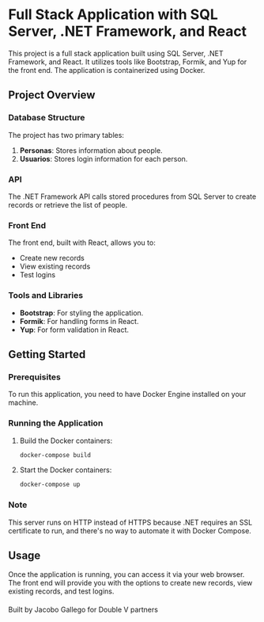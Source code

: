 # Full Stack Application with SQL Server, .NET Framework, and React

This project is a full stack application built using SQL Server, .NET Framework, and React. It utilizes tools like Bootstrap, Formik, and Yup for the front end. The application is containerized using Docker.

## Project Overview

### Database Structure

The project has two primary tables:
1. **Personas**: Stores information about people.
2. **Usuarios**: Stores login information for each person.

### API

The .NET Framework API calls stored procedures from SQL Server to create records or retrieve the list of people.

### Front End

The front end, built with React, allows you to:
- Create new records
- View existing records
- Test logins

### Tools and Libraries

- **Bootstrap**: For styling the application.
- **Formik**: For handling forms in React.
- **Yup**: For form validation in React.

## Getting Started

### Prerequisites

To run this application, you need to have Docker Engine installed on your machine.

### Running the Application

1. Build the Docker containers:
    ```sh
    docker-compose build
    ```

2. Start the Docker containers:
    ```sh
    docker-compose up
    ```

### Note

This server runs on HTTP instead of HTTPS because .NET requires an SSL certificate to run, and there's no way to automate it with Docker Compose.

## Usage

Once the application is running, you can access it via your web browser. The front end will provide you with the options to create new records, view existing records, and test logins.





#### 
Built by Jacobo Gallego for Double V partners

